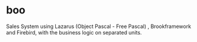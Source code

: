 boo
===

Sales System using Lazarus (Object Pascal - Free Pascal) , Brookframework and Firebird, with the business logic on separated units.
